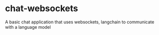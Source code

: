 # chat-websockets
 A basic chat application that uses websockets, langchain to communicate with a language model
